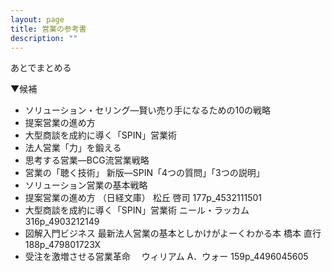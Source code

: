 ```yaml
---
layout: page
title: 営業の参考書
description: ""
---
```


あとでまとめる

▼候補

* ソリューション・セリング―賢い売り手になるための10の戦略
* 提案営業の進め方
* 大型商談を成約に導く「SPIN」営業術
* 法人営業「力」を鍛える
* 思考する営業―BCG流営業戦略
* 営業の「聴く技術」 新版―SPIN「4つの質問」「3つの説明」 
* ソリューション営業の基本戦略 
* 提案営業の進め方 （日経文庫） 松丘 啓司 177p_4532111501
* 大型商談を成約に導く「SPIN」営業術 ニール・ラッカム 316p_4903212149
* 図解入門ビジネス 最新法人営業の基本としかけがよーくわかる本  橋本 直行 188p_479801723X
* 受注を激増させる営業革命　 ウィリアム A．ウォー 159p_4496045605
